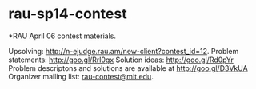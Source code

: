 rau-sp14-contest
================
*RAU April 06 contest materials.

Upsolving: http://n-ejudge.rau.am/new-client?contest_id=12. 
Problem statements: http://goo.gl/Rrl0gx
Solution ideas: http://goo.gl/Rd0pYr
Problem descriptons and solutions are available at http://goo.gl/D3VkUA 
Organizer mailing list: rau-contest@mit.edu.
